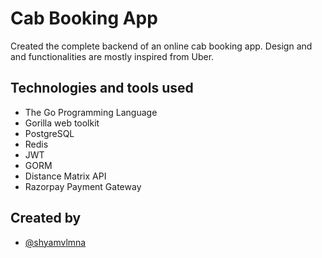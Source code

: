 
# Cab Booking App

Created the complete backend of an online cab booking app. Design and and functionalities are mostly inspired from Uber. 

## Technologies and tools used

 - The Go Programming Language
 - Gorilla web toolkit
 - PostgreSQL
 - Redis
 - JWT
 - GORM
 - Distance Matrix API
 - Razorpay Payment Gateway


## Created by

- [@shyamvlmna](https://www.github.com/shyamvlmna)

